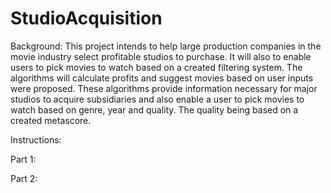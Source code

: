 # StudioAcquisition

Background:
This project intends to help large production companies in the movie industry select profitable studios to purchase. It will also to enable users to pick movies to watch based on a created filtering system. The algorithms will calculate profits and suggest movies based on user inputs were proposed. These algorithms provide information necessary for major studios to acquire subsidiaries and also enable a user to pick movies to watch based on genre, year and quality. The quality being based on a created metascore.

Instructions:

Part 1: 

Part 2: 
